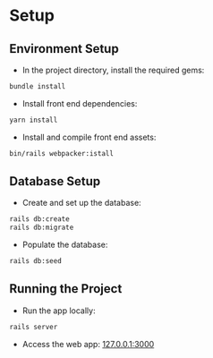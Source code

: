 # Setup

## Environment Setup
- In the project directory, install the required gems:
```bash
bundle install
```
- Install front end dependencies:
```bash
yarn install
```
- Install and compile front end assets:
```bash
bin/rails webpacker:istall
```
## Database Setup
-  Create and set up the database:
```bash
rails db:create
rails db:migrate
```
- Populate the database:
```bash
rails db:seed
```
## Running the Project
- Run the app locally:
```bash
rails server
```
- Access the web app: [127.0.0.1:3000](http://127.0.0.1:3000)

